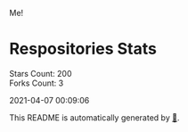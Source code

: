Me!

# Respositories Stats
Stars Count: 200  
Forks Count: 3

2021-04-07 00:09:06  

This README is automatically generated by [🐰](https://github.com/rnitta/rnitta).
